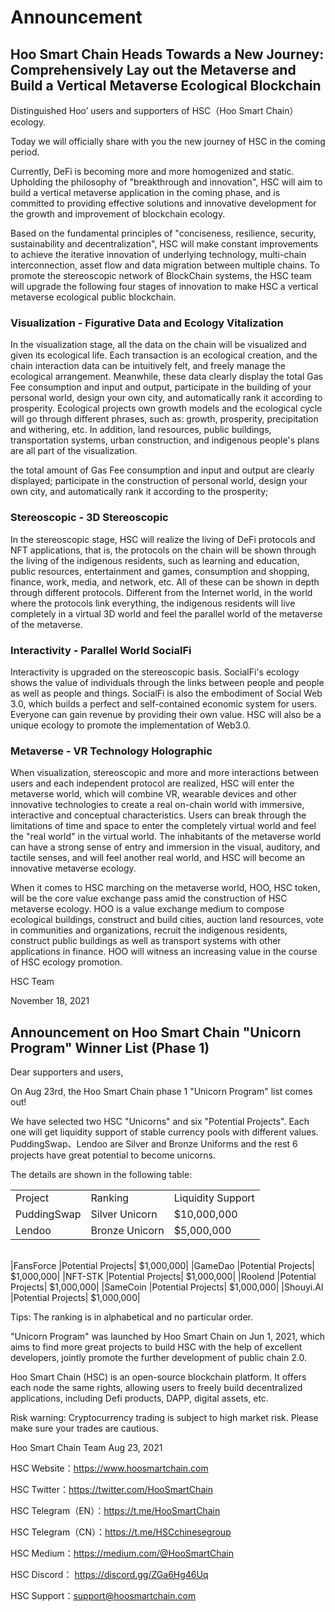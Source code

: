 # Announcement

## Hoo Smart Chain Heads Towards a New Journey: Comprehensively Lay out the Metaverse and Build a Vertical Metaverse Ecological Blockchain

Distinguished Hoo’ users and supporters of HSC（Hoo Smart Chain） ecology.

Today we will officially share with you the new journey of HSC in the coming period.
 
Currently, DeFi is becoming more and more homogenized and static. Upholding the philosophy of "breakthrough and innovation", HSC will aim to build a vertical metaverse application in the coming phase, and is committed to providing effective solutions and innovative development for the growth and improvement of blockchain ecology.
 
Based on the fundamental principles of "conciseness, resilience, security, sustainability and decentralization", HSC will make constant improvements to achieve the iterative innovation of underlying technology, multi-chain interconnection, asset flow and data migration between multiple chains. To promote the stereoscopic network of BlockChain systems, the HSC team will upgrade the following four stages of innovation to make HSC a vertical metaverse ecological public blockchain.
 
### Visualization - Figurative Data and Ecology Vitalization

In the visualization stage, all the data on the chain will be visualized and given its ecological life. Each transaction is an ecological creation, and  the chain interaction data can be intuitively felt, and freely manage  the ecological arrangement. Meanwhile, these data clearly display the total Gas Fee consumption and input and output, participate in the building of your personal world, design your own city, and automatically rank it according to prosperity. Ecological projects own growth models and the ecological cycle will go through different phrases, such as: growth, prosperity, precipitation and withering, etc. In addition, land resources, public buildings, transportation systems, urban construction, and indigenous people's plans are all part of the visualization.

the total amount of Gas Fee consumption and input and output are clearly displayed; participate in the construction of personal world, design your own city, and automatically rank it according to the prosperity; 

### Stereoscopic - 3D Stereoscopic
 
In the stereoscopic stage, HSC will realize the living of DeFi protocols and NFT applications, that is, the protocols on the chain will be shown through the living of the indigenous residents, such as learning and education, public resources, entertainment and games, consumption and shopping, finance, work, media, and network, etc. All of these can be shown in depth through different protocols. Different from the Internet world, in the world where the protocols link everything, the indigenous residents will live completely in a virtual 3D world and feel the parallel world of the metaverse of the metaverse.

### Interactivity - Parallel World SocialFi
 
Interactivity is upgraded on the stereoscopic basis. SocialFi's ecology shows the value of individuals through the links between people and people as well as people and things. SocialFi is also the embodiment of Social Web 3.0, which builds a perfect and self-contained economic system for users. Everyone can gain revenue by providing their own value. HSC will also be a unique ecology to promote the implementation of Web3.0.
 
### Metaverse - VR Technology Holographic
 
When visualization, stereoscopic and more and more interactions between users and each independent protocol are realized, HSC will enter the metaverse world, which will combine VR, wearable devices and other innovative technologies to create a real on-chain world with immersive, interactive and conceptual characteristics.  Users can break through the limitations of time and space to enter the completely virtual world and feel the "real world" in the virtual world. The inhabitants of the metaverse world can have a strong sense of entry and immersion in the visual, auditory, and tactile senses, and will feel another real world, and HSC will become an innovative metaverse ecology.


When it comes to HSC marching on the metaverse world, HOO, HSC token, will be the core value exchange pass amid the construction of HSC metaverse ecology. HOO is a value exchange medium to compose ecological buildings, construct and build cities, auction land resources, vote in communities and organizations, recruit the indigenous residents, construct public buildings as well as transport systems with other applications in finance. HOO will witness an increasing value in the course of HSC ecology promotion.  


HSC Team

November 18, 2021


## Announcement on Hoo Smart Chain "Unicorn Program" Winner List (Phase 1)
Dear supporters and users,

On Aug 23rd, the Hoo Smart Chain phase 1 "Unicorn Program" list comes out! 

We have selected two HSC "Unicorns" and six "Potential Projects". Each one will get liquidity support of stable currency pools with different values. PuddingSwap、Lendoo are Silver and Bronze Uniforms and the rest 6 projects have great potential to become unicorns. 

The details are shown in the following table:

| | | |
|--|--|--|
|Project  |	Ranking	|Liquidity Support|
|PuddingSwap  |	Silver Unicorn|	$10,000,000|
|Lendoo   |	Bronze Unicorn|	$5,000,000|
<br/>
|FansForce	|Potential Projects|	$1,000,000|
|GameDao	|Potential Projects|	$1,000,000|
|NFT-STK	|Potential Projects|	$1,000,000|
|Roolend	|Potential Projects|	$1,000,000|
|SameCoin	|Potential Projects|	$1,000,000|
|Shouyi.AI	|Potential Projects|	$1,000,000|


Tips: The ranking is in alphabetical and no particular order.

"Unicorn Program" was launched by Hoo Smart Chain on Jun 1, 2021, which aims to find more great projects to build HSC with the help of excellent developers,  jointly promote the further development of public chain 2.0.

Hoo Smart Chain (HSC) is an open-source blockchain platform. It offers each node the same rights, allowing users to freely build decentralized applications, including Defi products, DAPP, digital assets, etc.

Risk warning: Cryptocurrency trading is subject to high market risk. Please make sure your trades are cautious. 


Hoo Smart Chain Team
Aug 23, 2021
 
HSC Website：https://www.hoosmartchain.com

HSC Twitter：https://twitter.com/HooSmartChain

HSC Telegram（EN）：https://t.me/HooSmartChain

HSC Telegram（CN）：https://t.me/HSCchinesegroup

HSC Medium：https://medium.com/@HooSmartChain

HSC Discord： https://discord.gg/ZGa6Hg46Uq

HSC Support：support@hoosmartchain.com